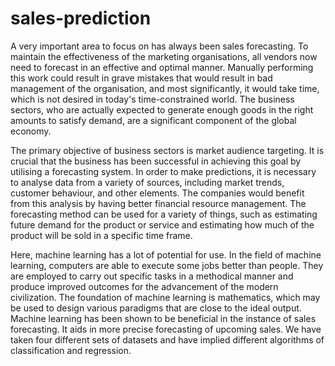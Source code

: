 # sales-prediction

A very important area to focus on has always been sales forecasting. To maintain the effectiveness of the marketing organisations, all vendors now need to forecast in an effective and optimal manner. Manually performing this work could result in grave mistakes that would result in bad management of the organisation, and most significantly, it would take time, which is not desired in today's time-constrained world. The business sectors, who are actually expected to generate enough goods in the right amounts to satisfy demand, are a significant component of the global economy. 

The primary objective of business sectors is market audience targeting. It is crucial that the business has been successful in achieving this goal by utilising a forecasting system. In order to make predictions, it is necessary to analyse data from a variety of sources, including market trends, customer behaviour, and other elements. The companies would benefit from this analysis by having better financial resource management. The forecasting method can be used for a variety of things, such as estimating future demand for the product or service and estimating how much of the product will be sold in a specific time frame.

Here, machine learning has a lot of potential for use. In the field of machine learning, computers are able to execute some jobs better than people. They are employed to carry out specific tasks in a methodical manner and produce improved outcomes for the advancement of the modern civilization. The foundation of machine learning is mathematics, which may be used to design various paradigms that are close to the ideal output. Machine learning has been shown to be beneficial in the instance of sales forecasting. It aids in more precise forecasting of upcoming sales. We have taken four different sets of datasets and have implied different algorithms of classification and regression.
